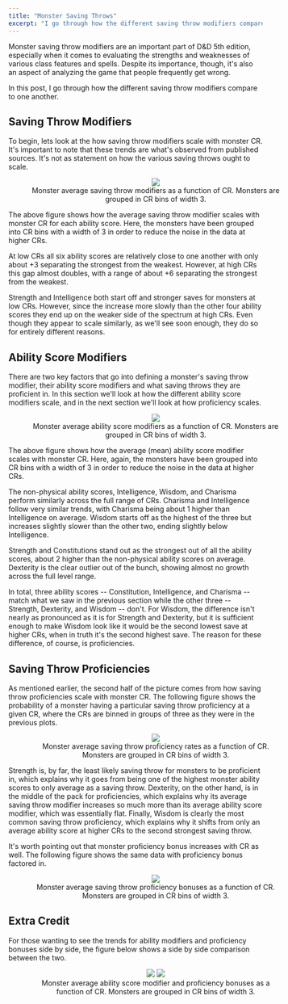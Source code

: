 ```yaml
---
title: "Monster Saving Throws"
excerpt: "I go through how the different saving throw modifiers compare to one another."
---
```


Monster saving throw modifiers are an important part of D&D 5th edition, especially when it comes to evaluating the strengths and weaknesses of various class features and spells. Despite its importance, though, it's also an aspect of analyzing the game that people frequently get wrong.

In this post, I go through how the different saving throw modifiers compare to one another.

## Saving Throw Modifiers

To begin, lets look at the how saving throw modifiers scale with monster CR. It's important to note that these trends are what's observed from published sources. It's not as statement on how the various saving throws ought to scale.

<center>
<figure style="width:700px;min-width:50%;max-width:100%" alt="Saving Throw Modifier vs CR">
    <img src="{{ site.url }}{{ site.baseurl }}/monsters/monster-saving-throws/monster-saving-throw-modifier-trends.svg">
    <figcaption>Monster average saving throw modifiers as a function of CR. Monsters are grouped in CR bins of width 3.</figcaption>
</figure>
</center>

The above figure shows how the average saving throw modifier scales with monster CR for each ability score. Here, the monsters have been grouped into CR bins with a width of 3 in order to reduce the noise in the data at higher CRs.

At low CRs all six ability scores are relatively close to one another with only about +3 separating the strongest from the weakest. However, at high CRs this gap almost doubles, with a range of about +6 separating the strongest from the weakest.

Strength and Intelligence both start off and stronger saves for monsters at low CRs. However, since the increase more slowly than the other four ability scores they end up on the weaker side of the spectrum at high CRs. Even though they appear to scale similarly, as we'll see soon enough, they do so for entirely different reasons.

## Ability Score Modifiers

There are two key factors that go into defining a monster's saving throw modifier, their ability score modifiers and what saving throws they are proficient in. In this section we'll look at how the different ability score modifiers scale, and in the next section we'll look at how proficiency scales.

<center>
<figure style="width:700px;min-width:50%;max-width:100%" alt="Ability Score Modifier vs CR">
    <img src="{{ site.url }}{{ site.baseurl }}/monsters/monster-saving-throws/monster-ability-score-modifier-trends.svg">
    <figcaption>Monster average ability score modifiers as a function of CR. Monsters are grouped in CR bins of width 3.</figcaption>
</figure>
</center>

The above figure shows how the average (mean) ability score modifier scales with monster CR. Here, again, the monsters have been grouped into CR bins with a width of 3 in order to reduce the noise in the data at higher CRs.

The non-physical ability scores, Intelligence, Wisdom, and Charisma perform similarly across the full range of CRs. Charisma and Intelligence follow very similar trends, with Charisma being about 1 higher than Intelligence on average. Wisdom starts off as the highest of the three but increases slightly slower than the other two, ending slightly below Intelligence.

Strength and Constitutions stand out as the strongest out of all the ability scores, about 2 higher than the non-physical ability scores on average. Dexterity is the clear outlier out of the bunch, showing almost no growth across the full level range.

In total, three ability scores -- Constitution, Intelligence, and Charisma -- match what we saw in the previous section while the other three -- Strength, Dexterity, and Wisdom -- don't. For Wisdom, the difference isn't nearly as pronounced as it is for Strength and Dexterity, but it is sufficient enough to make Wisdom look like it would be the second lowest save at higher CRs, when in truth it's the second highest save. The reason for these difference, of course, is proficiencies.

## Saving Throw Proficiencies

As mentioned earlier, the second half of the picture comes from how saving throw proficiencies scale with monster CR. The following figure shows the probability of a monster having a particular saving throw proficiency at a given CR, where the CRs are binned in groups of three as they were in the previous plots.

<center>
<figure style="width:700px;min-width:50%;max-width:100%" alt="Saving Throw Proficiency vs CR">
    <img src="{{ site.url }}{{ site.baseurl }}/monsters/monster-saving-throws/monster-saving-throw-proficiency-trends.svg">
    <figcaption>Monster average saving throw proficiency rates as a function of CR. Monsters are grouped in CR bins of width 3.</figcaption>
</figure>
</center>

Strength is, by far, the least likely saving throw for monsters to be proficient in, which explains why it goes from being one of the highest monster ability scores to only average as a saving throw. Dexterity, on the other hand, is in the middle of the pack for proficiencies, which explains why its average saving throw modifier increases so much more than its average ability score modifier, which was essentially flat. Finally, Wisdom is clearly the most common saving throw proficiency, which explains why it shifts from only an average ability score at higher CRs to the second strongest saving throw.

It's worth pointing out that monster proficiency bonus increases with CR as well. The following figure shows the same data with proficiency bonus factored in.

<center>
<figure style="width:700px;min-width:50%;max-width:100%" alt="Saving Throw Proficiency Bonus vs CR">
    <img src="{{ site.url }}{{ site.baseurl }}/monsters/monster-saving-throws/monster-saving-throw-proficiency-bonus-trends.svg">
    <figcaption>Monster average saving throw proficiency bonuses as a function of CR. Monsters are grouped in CR bins of width 3.</figcaption>
</figure>
</center>

## Extra Credit

For those wanting to see the trends for ability modifiers and proficiency bonuses side by side, the figure below shows a side by side comparison between the two.

<center>
<figure class="half" style="width:1000px;min-width:50%;max-width:100%">
    <img src="{{ site.url }}{{ site.baseurl }}/monsters/monster-saving-throws/monster-ability-score-modifier-trends.svg">
    <img src="{{ site.url }}{{ site.baseurl }}/monsters/monster-saving-throws/monster-saving-throw-proficiency-bonus-trends.svg">
    <figcaption>Monster average ability score modifier and proficiency bonuses as a function of CR. Monsters are grouped in CR bins of width 3.</figcaption>
</figure>
</center>